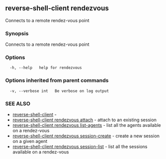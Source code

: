 ## reverse-shell-client rendezvous

Connects to a remote rendez-vous point

### Synopsis

Connects to a remote rendez-vous point

### Options

```
  -h, --help   help for rendezvous
```

### Options inherited from parent commands

```
  -v, --verbose int   Be verbose on log output
```

### SEE ALSO

* [reverse-shell-client](reverse-shell-client.md)	 - 
* [reverse-shell-client rendezvous attach](reverse-shell-client_rendezvous_attach.md)	 - attach to an existing session
* [reverse-shell-client rendezvous list-agents](reverse-shell-client_rendezvous_list-agents.md)	 - list all the agents available on a rendez-vous
* [reverse-shell-client rendezvous session-create](reverse-shell-client_rendezvous_session-create.md)	 - create a new session on a given agent
* [reverse-shell-client rendezvous session-list](reverse-shell-client_rendezvous_session-list.md)	 - list all the sessions available on a rendez-vous

